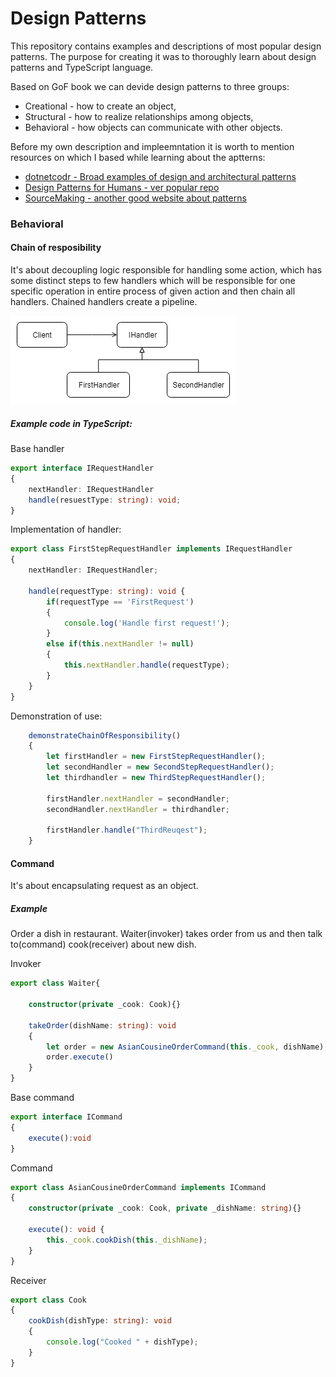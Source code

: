 # Design Patterns
This repository contains examples and descriptions of most popular design patterns.
The purpose for creating it was to thoroughly learn about design patterns and TypeScript language.

Based on GoF book we can devide design patterns to three groups:
- Creational - how to create an object,
- Structural - how to realize relationships among objects,
- Behavioral - how objects can communicate with other objects.

Before my own description and impleemntation it is worth to mention resources on which I based while learning about the aptterns:
- [dotnetcodr - Broad examples of design and architectural patterns](https://dotnetcodr.com/architecture-and-patterns/)
- [Design Patterns for Humans - ver popular repo](https://github.com/kamranahmedse/design-patterns-for-humans)
- [SourceMaking - another good website about patterns](https://sourcemaking.com/design_patterns)

### Behavioral
#### Chain of resposibility
It's about decoupling logic responsible for handling some action, which has some distinct steps to few handlers which will be responsible for one specific operation in entire process of given action and then chain all handlers. Chained handlers create a pipeline.

![ChainOfResponsibilityDiagram](assets/ChainOfResponsibility.png) 

##### Example code in TypeScript:

Base handler
```TypeScript
export interface IRequestHandler
{
    nextHandler: IRequestHandler 
    handle(resuestType: string): void;
}
```
Implementation of handler:
```TypeScript
export class FirstStepRequestHandler implements IRequestHandler
{
    nextHandler: IRequestHandler;    
    
    handle(requestType: string): void {
        if(requestType == 'FirstRequest')
        {
            console.log('Handle first request!');
        }
        else if(this.nextHandler != null)
        {
            this.nextHandler.handle(requestType);
        }
    }
}
```
Demonstration of use:
```TypeScript
    demonstrateChainOfResponsibility()
    {
        let firstHandler = new FirstStepRequestHandler();
        let secondHandler = new SecondStepRequestHandler();
        let thirdhandler = new ThirdStepRequestHandler();

        firstHandler.nextHandler = secondHandler;
        secondHandler.nextHandler = thirdhandler;

        firstHandler.handle("ThirdReuqest");
    }
```

#### Command

It's about encapsulating request as an object.



##### Example
Order a dish in restaurant. Waiter(invoker) takes order from us and then talk to(command) cook(receiver) about new dish. 

Invoker
````TypeScript
export class Waiter{

    constructor(private _cook: Cook){}

    takeOrder(dishName: string): void
    {
        let order = new AsianCousineOrderCommand(this._cook, dishName);
        order.execute()
    }
}
````

Base command
````TypeScript
export interface ICommand
{
    execute():void
}
````

Command
````TypeScript
export class AsianCousineOrderCommand implements ICommand
{
    constructor(private _cook: Cook, private _dishName: string){}

    execute(): void {
        this._cook.cookDish(this._dishName);
    }
}
````

Receiver
````TypeScript
export class Cook
{
    cookDish(dishType: string): void
    {
        console.log("Cooked " + dishType);
    }
}
````
